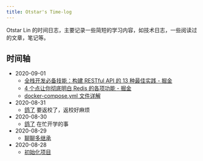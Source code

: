 ```yaml
---
title: Otstar's Time-log
---
```


Otstar Lin 的时间日志，主要记录一些简短的学习内容，如技术日志，一些阅读过的文章，笔记等。

## 时间轴

- 2020-09-01
  - [全栈开发必备技能：构建 RESTful API 的 13 种最佳实践 - 掘金](https://juejin.im/post/6866414204715597831)
  - [4 个点让你彻底明白 Redis 的各项功能 - 掘金](https://juejin.im/post/6867075985813012494)
  - [docker-compose.yml 文件详解](docker/docker-compose.yml%20文件详解.md)
- 2020-08-31
  - [鸽了](https://baike.baidu.com/item/鸽了/23632502) 要返校了，返校好麻烦
- 2020-08-30
  - [鸽了](https://baike.baidu.com/item/鸽了/23632502) 在忙开学的事
- 2020-08-29
  - [聊聊多继承](common/聊聊多继承.md)
- 2020-08-28
  - [初始化项目](https://github.com/syfxlin/time-log)
